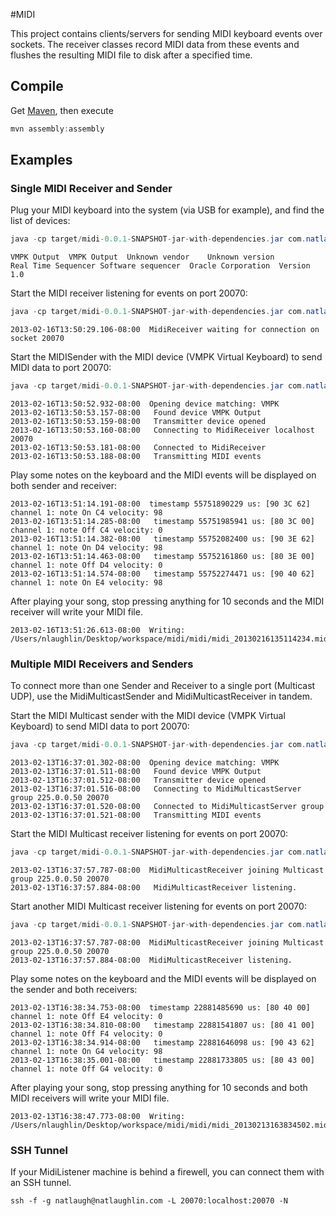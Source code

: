 #MIDI

This project contains clients/servers for sending MIDI keyboard events over sockets.
The receiver classes record MIDI data from these events and flushes the resulting MIDI file to disk after a specified time.

## Compile

Get [Maven](http://maven.apache.org/), then execute

```java
mvn assembly:assembly
```

## Examples

### Single MIDI Receiver and Sender

Plug your MIDI keyboard into the system (via USB for example), and find the list of devices:
```java
java -cp target/midi-0.0.1-SNAPSHOT-jar-with-dependencies.jar com.natlaughlin.midi.MidiSender -list
```
```
VMPK Output  VMPK Output  Unknown vendor	Unknown version
Real Time Sequencer	Software sequencer	Oracle Corporation	Version 1.0
```

Start the MIDI receiver listening for events on port 20070:
```java
java -cp target/midi-0.0.1-SNAPSHOT-jar-with-dependencies.jar com.natlaughlin.midi.MidiReceiver -debug
```
```
2013-02-16T13:50:29.106-08:00  MidiReceiver waiting for connection on socket 20070
```

Start the MIDISender with the MIDI device (VMPK Virtual Keyboard) to send MIDI data to port 20070:
```java
java -cp target/midi-0.0.1-SNAPSHOT-jar-with-dependencies.jar com.natlaughlin.midi.MidiSender -device VMPK -debug
```
```
2013-02-16T13:50:52.932-08:00  Opening device matching: VMPK
2013-02-16T13:50:53.157-08:00	Found device VMPK Output
2013-02-16T13:50:53.159-08:00	Transmitter device opened
2013-02-16T13:50:53.160-08:00	Connecting to MidiReceiver localhost 20070
2013-02-16T13:50:53.181-08:00	Connected to MidiReceiver
2013-02-16T13:50:53.188-08:00	Transmitting MIDI events
```

Play some notes on the keyboard and the MIDI events will be displayed on both sender and receiver:
```
2013-02-16T13:51:14.191-08:00  timestamp 55751890229 us: [90 3C 62] channel 1: note On C4 velocity: 98
2013-02-16T13:51:14.285-08:00	timestamp 55751985941 us: [80 3C 00] channel 1: note Off C4 velocity: 0
2013-02-16T13:51:14.382-08:00	timestamp 55752082400 us: [90 3E 62] channel 1: note On D4 velocity: 98
2013-02-16T13:51:14.463-08:00	timestamp 55752161860 us: [80 3E 00] channel 1: note Off D4 velocity: 0
2013-02-16T13:51:14.574-08:00	timestamp 55752274471 us: [90 40 62] channel 1: note On E4 velocity: 98
```

After playing your song, stop pressing anything for 10 seconds and the MIDI receiver will write your MIDI file.
```
2013-02-16T13:51:26.613-08:00  Writing: /Users/nlaughlin/Desktop/workspace/midi/midi/midi_20130216135114234.mid
```

### Multiple MIDI Receivers and Senders

To connect more than one Sender and Receiver to a single port (Multicast UDP), use the MidiMulticastSender and MidiMulticastReceiver in tandem.

Start the MIDI Multicast sender with the MIDI device (VMPK Virtual Keyboard) to send MIDI data to port 20070:
```java
java -cp target/midi-0.0.1-SNAPSHOT-jar-with-dependencies.jar com.natlaughlin.midi.MidiMulticastSender -device VMPK -debug
```
```
2013-02-13T16:37:01.302-08:00  Opening device matching: VMPK
2013-02-13T16:37:01.511-08:00	Found device VMPK Output
2013-02-13T16:37:01.512-08:00	Transmitter device opened
2013-02-13T16:37:01.516-08:00	Connecting to MidiMulticastServer group 225.0.0.50 20070
2013-02-13T16:37:01.520-08:00	Connected to MidiMulticastServer group
2013-02-13T16:37:01.521-08:00	Transmitting MIDI events
```

Start the MIDI Multicast receiver listening for events on port 20070:
```java
java -cp target/midi-0.0.1-SNAPSHOT-jar-with-dependencies.jar com.natlaughlin.midi.MidiMulticastReceiver -debug
```
```
2013-02-13T16:37:57.787-08:00  MidiMulticastReceiver joining Multicast group 225.0.0.50 20070
2013-02-13T16:37:57.884-08:00	MidiMulticastReceiver listening.
```

Start another MIDI Multicast receiver listening for events on port 20070:
```java
java -cp target/midi-0.0.1-SNAPSHOT-jar-with-dependencies.jar com.natlaughlin.midi.MidiMulticastReceiver -debug
```
```
2013-02-13T16:37:57.787-08:00  MidiMulticastReceiver joining Multicast group 225.0.0.50 20070
2013-02-13T16:37:57.884-08:00  MidiMulticastReceiver listening.
```

Play some notes on the keyboard and the MIDI events will be displayed on the sender and both receivers:
```
2013-02-13T16:38:34.753-08:00  timestamp 22881485690 us: [80 40 00] channel 1: note Off E4 velocity: 0
2013-02-13T16:38:34.810-08:00	timestamp 22881541807 us: [80 41 00] channel 1: note Off F4 velocity: 0
2013-02-13T16:38:34.914-08:00	timestamp 22881646098 us: [90 43 62] channel 1: note On G4 velocity: 98
2013-02-13T16:38:35.001-08:00	timestamp 22881733805 us: [80 43 00] channel 1: note Off G4 velocity: 0
```

After playing your song, stop pressing anything for 10 seconds and both MIDI receivers will write your MIDI file.
```
2013-02-13T16:38:47.773-08:00  Writing: /Users/nlaughlin/Desktop/workspace/midi/midi/midi_20130213163834502.mid
```

### SSH Tunnel

If your MidiListener machine is behind a firewell, you can connect them with an SSH tunnel.  

```
ssh -f -g natlaugh@natlaughlin.com -L 20070:localhost:20070 -N
```
